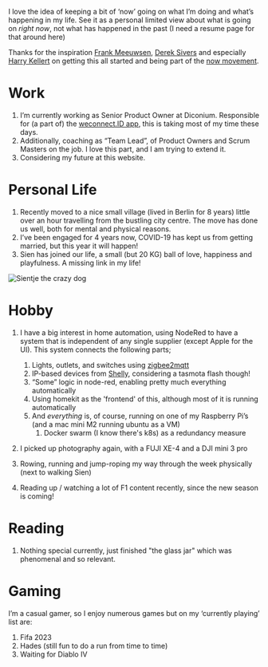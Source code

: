 I love the idea of keeping a bit of ‘now’ going on what I’m doing and what’s happening in my life.
See it as a personal limited view about what is going on _right now_, not what has happened in the past (I need a resume page for that around here)

Thanks for the inspiration [Frank Meeuwsen][1], [Derek Sivers][2] and especially [Harry Kellert][3] on getting this all started and being part of the [now movement](https://nownownow.com/about).

# Work

1. I’m currently working as Senior Product Owner at Diconium. Responsible for (a part of) the [weconnect.ID app][4], this is taking most of my time these days.
2. Additionally, coaching as “Team Lead”, of Product Owners and Scrum Masters on the job. I love this part, and I am trying to extend it.
3. Considering my future at this website.

# Personal Life

1. Recently moved to a nice small village (lived in Berlin for 8 years) little over an hour travelling from the bustling city centre. The move has done us well, both for mental and physical reasons.
2. I’ve been engaged for 4 years now, COVID-19 has kept us from getting married, but this year it will happen!
3. Sien has joined our life, a small (but 20 KG) ball of love, happiness and playfulness. A missing link in my life!

![Sientje the crazy dog](https://casey.berlin/wp-content/uploads/2023/03/Sientje-the-crazy-dog.jpeg) 

# Hobby

1. I have a big interest in home automation, using NodeRed to have a system that is independent of any single supplier (except Apple for the UI). This system connects the following parts;
	1. Lights, outlets, and switches using [zigbee2mqtt][7]
	2. IP-based devices from [Shelly][8], considering a tasmota flash though!
	3. “Some” logic in node-red, enabling pretty much everything automatically
	4. Using homekit as the 'frontend' of this, although most of it is running automatically
	5. And _everything_ is, of course, running on one of my Raspberry Pi’s (and a mac mini M2 running ubuntu as a VM)
		1. Docker swarm (I know there's k8s) as a redundancy measure

3. I picked up photography again, with a FUJI XE-4 and a DJI mini 3 pro
4. Rowing, running and jump-roping my way through the week physically (next to walking Sien)
5. Reading up / watching a lot of F1 content recently, since the new season is coming!

# Reading

1. Nothing special currently, just finished "the glass jar" which was phenomenal and so relevant.

# Gaming

I’m a casual gamer, so I enjoy numerous games but on my ‘currently playing’ list are:

1. Fifa 2023
2. Hades (still fun to do a run from time to time)
3. Waiting for Diablo IV

[1]:	https://diggingthedigital.com/now/
[2]:	https://sive.rs/now3
[3]:	https://www.harryfk.com/now/
[4]:	https://apps.apple.com/de/app/volkswagen-we-connect-id/id1517566572?l=en
[5]:	https://wattedoeninberlijn.nl
[6]:	https://www.slimframework.com
[7]:	https://www.zigbee2mqtt.io
[8]:	https://shelly.cloud

[image-1]:	https://casey.berlin/wp-content/uploads/2022/02/Cyberpunk.jpeg